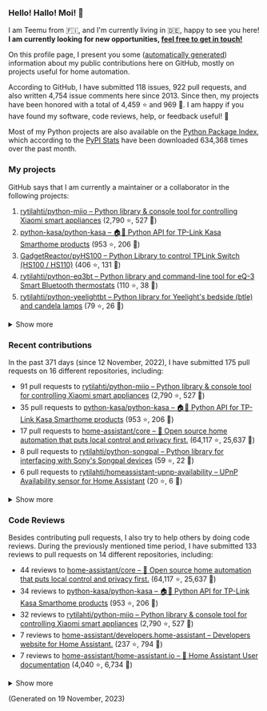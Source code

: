 

### Hello! Hallo! Moi! 👋

I am Teemu from 🇫🇮, and I'm currently living in 🇩🇪, happy to see you here! **I am currently looking for new opportunities, [feel free to get in touch!](https://linkedin.com/in/teemurytilahti)**

On this profile page, I present you some ([automatically generated](https://github.com/rytilahti/rytilahti)) information about my public contributions here on GitHub, 
mostly on projects useful for home automation.

According to GitHub, I have submitted 118 issues, 922 pull requests,
and also written 4,754 issue comments here since 2013.
Since then, my projects have been honored with a total of 4,459 ⭐ and 969 🍴.
I am happy if you have found my software, code reviews, help, or feedback useful! 🥰

Most of my Python projects are also available on the [Python Package Index](https://pypi.org/user/rytilahti/),
which according to the [PyPI Stats](https://pypistats.org/) have been downloaded 634,368 times over the past month.


### My projects

GitHub says that I am currently a maintainer or a collaborator in the following projects:

1. [rytilahti/python-miio – Python library & console tool for controlling Xiaomi smart appliances](https://github.com/rytilahti/python-miio) (2,790 ⭐, 527 🍴)
2. [python-kasa/python-kasa – 🏠🤖 Python API for TP-Link Kasa Smarthome products](https://github.com/python-kasa/python-kasa) (953 ⭐, 206 🍴)
3. [GadgetReactor/pyHS100 – Python Library to control TPLink Switch (HS100 / HS110)](https://github.com/GadgetReactor/pyHS100) (406 ⭐, 131 🍴)
4. [rytilahti/python-eq3bt – Python library and command-line tool for eQ-3 Smart Bluetooth thermostats](https://github.com/rytilahti/python-eq3bt) (110 ⭐, 38 🍴)
5. [rytilahti/python-yeelightbt – Python library for Yeelight's bedside (btle) and candela lamps](https://github.com/rytilahti/python-yeelightbt) (79 ⭐, 26 🍴)

<details><summary>Show more</summary><p>

6. [rytilahti/python-songpal – Python library for interfacing with Sony's Songpal devices](https://github.com/rytilahti/python-songpal) (59 ⭐, 22 🍴)
7. [rytilahti/homeassistant-mpris-bridge – Control your Home Assistant media players from your desktop using MPRIS](https://github.com/rytilahti/homeassistant-mpris-bridge) (20 ⭐, 1 🍴)
8. [rytilahti/homeassistant-upnp-availability – UPnP Availability sensor for Home Assistant](https://github.com/rytilahti/homeassistant-upnp-availability) (20 ⭐, 6 🍴)
9. [rytilahti/python-ubus – Python library for accessing ubus over JSON-RPC](https://github.com/rytilahti/python-ubus) (15 ⭐, 9 🍴)
10. [DNS-OARC/ripe-hackathon-dns-caching – Everything you ever wanted to know about caching resolvers but were afraid to ask](https://github.com/DNS-OARC/ripe-hackathon-dns-caching) (5 ⭐, 2 🍴)
11. [rytilahti/python-nucled – Python interface for intel_nuc_led kernel driver](https://github.com/rytilahti/python-nucled) (2 ⭐, 1 🍴)
</p></details>

### Recent contributions

In the past 371 days (since 12 November, 2022), I have submitted 175 pull requests on 16 different repositories, including:
* 91 pull requests to [rytilahti/python-miio – Python library & console tool for controlling Xiaomi smart appliances](https://github.com/rytilahti/python-miio) (2,790 ⭐, 527 🍴)
* 35 pull requests to [python-kasa/python-kasa – 🏠🤖 Python API for TP-Link Kasa Smarthome products](https://github.com/python-kasa/python-kasa) (953 ⭐, 206 🍴)
* 17 pull requests to [home-assistant/core – :house_with_garden: Open source home automation that puts local control and privacy first.](https://github.com/home-assistant/core) (64,117 ⭐, 25,637 🍴)
* 8 pull requests to [rytilahti/python-songpal – Python library for interfacing with Sony's Songpal devices](https://github.com/rytilahti/python-songpal) (59 ⭐, 22 🍴)
* 6 pull requests to [rytilahti/homeassistant-upnp-availability – UPnP Availability sensor for Home Assistant](https://github.com/rytilahti/homeassistant-upnp-availability) (20 ⭐, 6 🍴)

<details><summary>Show more</summary><p>

* 4 pull requests to [petretiandrea/plugp100 – Work in progress implementation of tapo protocol in python.](https://github.com/petretiandrea/plugp100) (35 ⭐, 13 🍴)
* 4 pull requests to [home-assistant/developers.home-assistant – Developers website for Home Assistant.](https://github.com/home-assistant/developers.home-assistant) (237 ⭐, 794 🍴)
* 2 pull requests to [home-assistant/home-assistant.io – :blue_book: Home Assistant User documentation](https://github.com/home-assistant/home-assistant.io) (4,040 ⭐, 6,734 🍴)
* 2 pull requests to [Squachen/micloud – Library for connecting to xiaomi cloud. ](https://github.com/Squachen/micloud) (128 ⭐, 14 🍴)
* 2 pull requests to [home-assistant/brands – 🎨 Brands for Home Assistant](https://github.com/home-assistant/brands) (187 ⭐, 1,355 🍴)
* 1 pull requests to [home-assistant/addons – :heavy_plus_sign: Docker add-ons for Home Assistant](https://github.com/home-assistant/addons) (1,314 ⭐, 1,335 🍴)
* 1 pull requests to [home-assistant/frontend – :lollipop: Frontend for Home Assistant](https://github.com/home-assistant/frontend) (3,348 ⭐, 2,284 🍴)
* 1 pull requests to [rytilahti/python-eq3bt – Python library and command-line tool for eQ-3 Smart Bluetooth thermostats](https://github.com/rytilahti/python-eq3bt) (110 ⭐, 38 🍴)
* 1 pull requests to [hacs/default – The home of the default HACS repositories.](https://github.com/hacs/default) (297 ⭐, 856 🍴)
</p></details>


### Code Reviews

Besides contributing pull requests, I also try to help others by doing code reviews.
During the previously mentioned time period, I have submitted 133 reviews to pull requests on 14 different repositories, including:
* 44 reviews to [home-assistant/core – :house_with_garden: Open source home automation that puts local control and privacy first.](https://github.com/home-assistant/core) (64,117 ⭐, 25,637 🍴)
* 34 reviews to [python-kasa/python-kasa – 🏠🤖 Python API for TP-Link Kasa Smarthome products](https://github.com/python-kasa/python-kasa) (953 ⭐, 206 🍴)
* 32 reviews to [rytilahti/python-miio – Python library & console tool for controlling Xiaomi smart appliances](https://github.com/rytilahti/python-miio) (2,790 ⭐, 527 🍴)
* 7 reviews to [home-assistant/developers.home-assistant – Developers website for Home Assistant.](https://github.com/home-assistant/developers.home-assistant) (237 ⭐, 794 🍴)
* 7 reviews to [home-assistant/home-assistant.io – :blue_book: Home Assistant User documentation](https://github.com/home-assistant/home-assistant.io) (4,040 ⭐, 6,734 🍴)

<details><summary>Show more</summary><p>

* 1 reviews to [home-assistant/addons – :heavy_plus_sign: Docker add-ons for Home Assistant](https://github.com/home-assistant/addons) (1,314 ⭐, 1,335 🍴)
* 1 reviews to [rytilahti/python-songpal – Python library for interfacing with Sony's Songpal devices](https://github.com/rytilahti/python-songpal) (59 ⭐, 22 🍴)
* 1 reviews to [home-assistant/frontend – :lollipop: Frontend for Home Assistant](https://github.com/home-assistant/frontend) (3,348 ⭐, 2,284 🍴)
* 1 reviews to [sdb9696/core – :house_with_garden: Open source home automation that puts local control and privacy first.](https://github.com/sdb9696/core) (0 ⭐, 0 🍴)
* 1 reviews to [petretiandrea/plugp100 – Work in progress implementation of tapo protocol in python.](https://github.com/petretiandrea/plugp100) (35 ⭐, 13 🍴)
* 1 reviews to [home-assistant-libs/home-assistant-bluetooth – Basic bluetooth models used by Home Assistant.](https://github.com/home-assistant-libs/home-assistant-bluetooth) (7 ⭐, 5 🍴)
* 1 reviews to [rytilahti/python-eq3bt – Python library and command-line tool for eQ-3 Smart Bluetooth thermostats](https://github.com/rytilahti/python-eq3bt) (110 ⭐, 38 🍴)
* 1 reviews to [rytilahti/homeassistant-upnp-availability – UPnP Availability sensor for Home Assistant](https://github.com/rytilahti/homeassistant-upnp-availability) (20 ⭐, 6 🍴)
* 1 reviews to [rytilahti/home-assistant – :house_with_garden: Open-source home automation platform running on Python 3](https://github.com/rytilahti/home-assistant) (1 ⭐, 2 🍴)
</p></details>

(Generated on 19 November, 2023)
